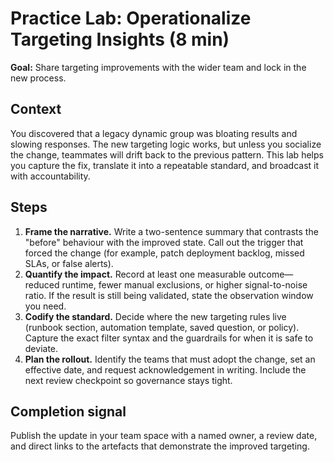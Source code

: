 # Practice Lab: Operationalize Targeting Insights (8 min)

**Goal:** Share targeting improvements with the wider team and lock in the new process.

## Context

You discovered that a legacy dynamic group was bloating results and slowing responses. The new targeting logic works, but unless you socialize the change, teammates will drift back to the previous pattern. This lab helps you capture the fix, translate it into a repeatable standard, and broadcast it with accountability.

## Steps

1. **Frame the narrative.** Write a two-sentence summary that contrasts the "before" behaviour with the improved state. Call out the trigger that forced the change (for example, patch deployment backlog, missed SLAs, or false alerts).
2. **Quantify the impact.** Record at least one measurable outcome—reduced runtime, fewer manual exclusions, or higher signal-to-noise ratio. If the result is still being validated, state the observation window you need.
3. **Codify the standard.** Decide where the new targeting rules live (runbook section, automation template, saved question, or policy). Capture the exact filter syntax and the guardrails for when it is safe to deviate.
4. **Plan the rollout.** Identify the teams that must adopt the change, set an effective date, and request acknowledgement in writing. Include the next review checkpoint so governance stays tight.

## Completion signal

Publish the update in your team space with a named owner, a review date, and direct links to the artefacts that demonstrate the improved targeting.

